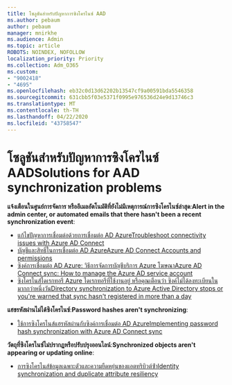 ```yaml
---
title: โซลูชันสําหรับปัญหาการซิงโครไนซ์ AAD
ms.author: pebaum
author: pebaum
manager: mnirkhe
ms.audience: Admin
ms.topic: article
ROBOTS: NOINDEX, NOFOLLOW
localization_priority: Priority
ms.collection: Adm_O365
ms.custom:
- "9002418"
- "4695"
ms.openlocfilehash: eb32c0d13d62202b13547cf9a00591bda5546358
ms.sourcegitcommit: 631cbb5f03e5371f0995e976536d24e9d13746c3
ms.translationtype: MT
ms.contentlocale: th-TH
ms.lasthandoff: 04/22/2020
ms.locfileid: "43758547"
---
```

# <a name="solutions-for-aad-synchronization-problems"></a><span data-ttu-id="c7a91-102">โซลูชันสําหรับปัญหาการซิงโครไนซ์ AAD</span><span class="sxs-lookup"><span data-stu-id="c7a91-102">Solutions for AAD synchronization problems</span></span>

<span data-ttu-id="c7a91-103">**แจ้งเตือนในศูนย์การจัดการ หรืออีเมลอัตโนมัติที่ยังไม่มีเหตุการณ์การซิงโครไนซ์ล่าสุด**:</span><span class="sxs-lookup"><span data-stu-id="c7a91-103">**Alert in the admin center, or automated emails that there hasn't been a recent synchronization event**:</span></span>

- [<span data-ttu-id="c7a91-104">แก้ไขปัญหาการเชื่อมต่อด้วยการเชื่อมต่อ AD Azure</span><span class="sxs-lookup"><span data-stu-id="c7a91-104">Troubleshoot connectivity issues with Azure AD Connect</span></span>](https://docs.microsoft.com/azure/active-directory/hybrid/tshoot-connect-connectivity)
- [<span data-ttu-id="c7a91-105">บัญชีและสิทธิ์ในการเชื่อมต่อ AD Azure</span><span class="sxs-lookup"><span data-stu-id="c7a91-105">Azure AD Connect Accounts and permissions</span></span>](https://go.microsoft.com/fwlink/p/?LinkId=820598)
- [<span data-ttu-id="c7a91-106">ซิงค์การเชื่อมต่อ AD Azure: วิธีการจัดการบัญชีบริการ Azure โฆษณา</span><span class="sxs-lookup"><span data-stu-id="c7a91-106">Azure AD Connect sync: How to manage the Azure AD service account</span></span>](https://docs.microsoft.com/azure/active-directory/hybrid/how-to-connect-azureadaccount)
- [<span data-ttu-id="c7a91-107">ซิงโครไนส์ไดเรกทอรี Azure ไดเรกทอรีที่ใช้งานอยู่ หรือคุณเตือนว่า ซิงค์ไม่ได้ลงทะเบียนในมากกว่าหนึ่งวัน</span><span class="sxs-lookup"><span data-stu-id="c7a91-107">Directory synchronization to Azure Active Directory stops or you're warned that sync hasn't registered in more than a day</span></span>](https://support.microsoft.com/help/2882421/directory-synchronization-to-azure-active-directory-stops-or-you-re-warned-that-sync-hasn-t-registered-in-more-than-a-day)
 
<span data-ttu-id="c7a91-108">**แฮชรหัสผ่านไม่ได้ซิงโครไนซ์**:</span><span class="sxs-lookup"><span data-stu-id="c7a91-108">**Password hashes aren't synchronizing**:</span></span>

- [<span data-ttu-id="c7a91-109">ใช้การซิงโครไนส์แฮรหัสผ่านกับซิงค์การเชื่อมต่อ AD Azure</span><span class="sxs-lookup"><span data-stu-id="c7a91-109">Implementing password hash synchronization with Azure AD Connect sync</span></span>](https://docs.microsoft.com/azure/active-directory/hybrid/how-to-connect-password-hash-synchronization)

<span data-ttu-id="c7a91-110">**วัตถุที่ซิงโครไนซ์ไม่ปรากฏหรือปรับปรุงออนไลน์**:</span><span class="sxs-lookup"><span data-stu-id="c7a91-110">**Synchronized objects aren't appearing or updating online**:</span></span>

- [<span data-ttu-id="c7a91-111">การซิงโครไนส์ข้อมูลเฉพาะตัวและความยืดหยุ่นของแอตทริบิวต์ซ้ํา</span><span class="sxs-lookup"><span data-stu-id="c7a91-111">Identity synchronization and duplicate attribute resiliency</span></span>](https://docs.microsoft.com/azure/active-directory/hybrid/how-to-connect-syncservice-duplicate-attribute-resiliency)
